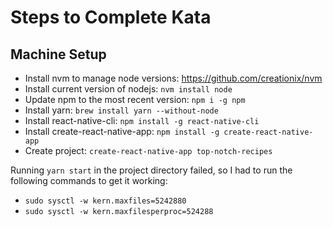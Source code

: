# Steps to Complete Kata

## Machine Setup

* Install nvm to manage node versions: https://github.com/creationix/nvm
* Install current version of nodejs: `nvm install node`
* Update npm to the most recent version: `npm i -g npm`
* Install yarn: `brew install yarn --without-node`
* Install react-native-cli: `npm install -g react-native-cli`
* Install create-react-native-app: `npm install -g create-react-native-app`
* Create project: `create-react-native-app top-notch-recipes`

Running `yarn start` in the project directory failed, so I had to run the following commands to get it working:
* `sudo sysctl -w kern.maxfiles=5242880`
* `sudo sysctl -w kern.maxfilesperproc=524288`
